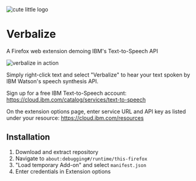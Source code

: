 ![cute little logo](https://i.ibb.co/LNp0xZ4/icon.png)
# Verbalize

A Firefox web extension demoing IBM's Text-to-Speech API

![verbalize in action](https://i.ibb.co/LNp0xZ4/icon.png)

Simply right-click text and select "Verbalize" to hear your text spoken by IBM Watson's speech synthesis API.

Sign up for a free IBM Text-to-Speech account:
https://cloud.ibm.com/catalog/services/text-to-speech

On the extension options page, enter service URL and API key as listed under your resource:
https://cloud.ibm.com/resources

## Installation
1. Download and extract repository
2. Navigate to `about:debugging#/runtime/this-firefox`
3. "Load temporary Add-on" and select `manifest.json`
4. Enter credentials in Extension options
